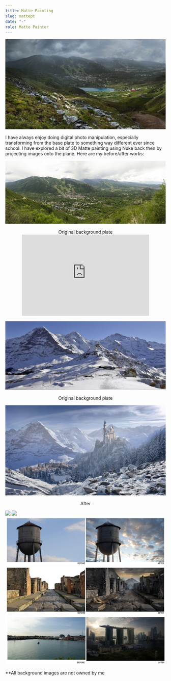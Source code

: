 ```yaml
---
title: Matte Painting
slug: mattept
date: "-"
role: Matte Painter
---
```

![](mp.jpg)

I have always enjoy doing digital photo manipulation, especially transforming from the base plate to something way different ever since school. I have explored a bit of 3D Matte painting using Nuke back then by projecting images onto the plane. Here are my before/after works:

![](bg.jpg)
<center>Original background plate</center> 

<center><iframe src="https://player.vimeo.com/video/200559010" width="400" height="255" frameborder="0" allow="autoplay; fullscreen" allowfullscreen></iframe></center>

![](./original.jpg)
<center>Original background plate</center> 

![](./mp1.jpg)
<center>After</center>

![](./001.jpg)
![](./002.jpg)
![](./003.jpg)
![](./004.jpg)
![](./005.jpg)

**All background images are not owned by me
